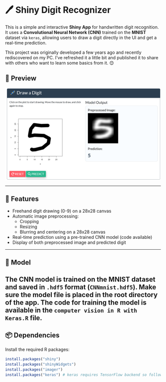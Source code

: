 # 🖊️ Shiny Digit Recognizer

This is a simple and interactive **Shiny App** for handwritten digit recognition. It uses a **Convolutional Neural Network (CNN)** trained on the **MNIST** dataset via `keras`, allowing users to draw a digit directly in the UI and get a real-time prediction.

This project was originally developed a few years ago and recently rediscovered on my PC. I've refreshed it a little bit and published it to share with others who want to learn some basics from it. 😊

## 📸 Preview

![shinyapp_demo](preview.png) <!-- Add a PNG screenshot of your app here -->

---

## 🚀 Features

- Freehand digit drawing (0-9) on a 28x28 canvas
- Automatic image preprocessing:
  - Cropping
  - Resizing
  - Blurring and centering on a 28x28 canvas
- Real-time prediction using a pre-trained CNN model (code available)
- Display of both preprocessed image and predicted digit

---

## 🧠 Model

The CNN model is trained on the **MNIST** dataset and saved in `.hdf5` format (`CNNmnist.hdf5`). Make sure the model file is placed in the root directory of the app.
The code for training the model is available in the `computer vision in R with Keras.R` file.
---

## 📦 Dependencies

Install the required R packages:

```r
install.packages("shiny")
install.packages("shinyWidgets")
install.packages("imager")
install.packages("keras") # keras requires TensorFlow backend so follow instructions
```